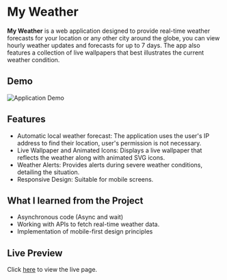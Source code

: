 # My Weather

**My Weather** is a web application designed to provide real-time weather forecasts for your location or any other city around the globe, you can view hourly weather updates and forecasts for up to 7 days. The app also features a collection of live wallpapers that best illustrates the current weather condition.

## Demo

![Application Demo](./gallery/weather-demo.gif)

## Features

- Automatic local weather forecast: The application uses the user's IP address to find their location, user's permission is not necessary.
- Live Wallpaper and Animated Icons: Displays a live wallpaper that reflects the weather along with animated SVG icons.
- Weather Alerts: Provides alerts during severe weather conditions, detailing the situation.
- Responsive Design: Suitable for mobile screens.

## What I learned from the Project

- Asynchronous code (Async and wait)
- Working with APIs to fetch real-time weather data.
- Implementation of mobile-first design principles

## Live Preview

Click [here](https://zukurai-kushal.github.io/weather-app/) to view the live page.
